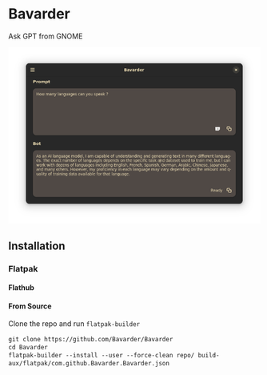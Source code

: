 # Bavarder

Ask GPT from GNOME

![](./data/screenshots/languages.png)

## Installation

### Flatpak

#### Flathub

#### From Source

Clone the repo and run `flatpak-builder`

```
git clone https://github.com/Bavarder/Bavarder
cd Bavarder
flatpak-builder --install --user --force-clean repo/ build-aux/flatpak/com.github.Bavarder.Bavarder.json
```

